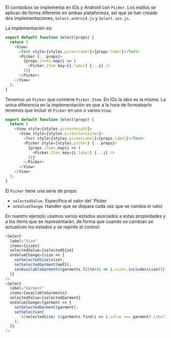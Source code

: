 El combobox se implementa en IOs y Android con `Picker`. Los estilos se aplican de forma diferente en ambas plataformas, así que se han creado dos implementaciones, `Select.android.js` y `Select.ios.js`.

La implementación es:

```js
export default function Select(props) {
  return (
    <View>
      <Text style={styles.pickerLabel}>{props.label}</Text>
      <Picker {...props}>
        {props.items.map(i => (
          <Picker.Item key={i.label} {...i} />
        ))}
      </Picker>
    </View>
  );
}
```

Tenemos un `Picker` que contiene `Picker.Item`. En IOs la idea es la misma. La unica diferencia en la implementación es que a la hora de formatearlo tenemos que incluir el `Picker` en uno o varios `View`:

```js
export default function Select(props) {
  return (
    <View style={styles.pickerHeight}>
      <View style={styles.pickerContainer}>
        <Text style={styles.pickerLabel}>{props.label}</Text>
        <Picker style={styles.picker} {...props}>
          {props.items.map(i => (
            <Picker.Item key={i.label} {...i} />
          ))}
        </Picker>
      </View>
    </View>
  );
}
```

El `Picker` tiene una serie de props:
- `selectedValue`. Especifica el valor del `Picker
- `onValueChange`. Handler que se dispara cada vez que se cambia el valor

En nuestro ejemplo usamos varios estados asociados a estas propiedades y a los items que se representarán, de forma que cuando se cambian se actualicen los estados y se repinte el control:

```js
<Select
  label="Size"
  items={sizes}
  selectedValue={selectedSize}
  onValueChange={size => {
    setSelectedSize(size);
    setSelectedGarment(null);
    setAvailableGarments(garments.filter(i => i.sizes.includes(size)));
  }}
/>
<Select
  label="Garment"
  items={availableGarments}
  selectedValue={selectedGarment}
  onValueChange={garment => {
    setSelectedGarment(garment);
    setSelection(
      `${selectedSize} ${garments.find(i => i.value === garment).label}`
    );
  }}
/>
```